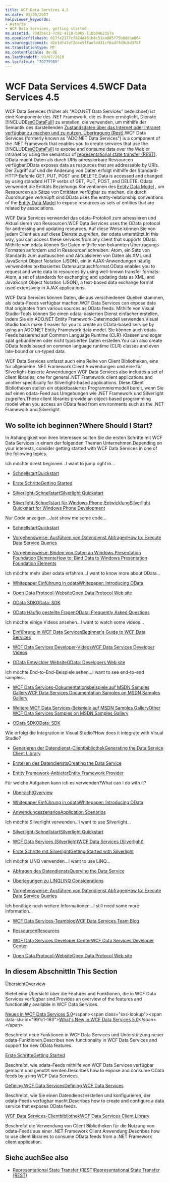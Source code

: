 ```yaml
---
title: WCF Data Services 4.5
ms.date: 03/30/2017
helpviewer_keywords:
- Astoria
- WCF Data Services, getting started
ms.assetid: 73d2bec3-7c92-4110-b905-11bb0462357a
ms.openlocfilehash: 017fe2177cf824d461b4c51ea805f75b6ddbe064
ms.sourcegitcommit: d2e1dfa7ef2d4e9ffae3d431cf6a4ffd9c8d378f
ms.translationtype: MT
ms.contentlocale: de-DE
ms.lasthandoff: 09/07/2019
ms.locfileid: "70779985"
---
```

# <a name="wcf-data-services-45"></a><span data-ttu-id="991c1-102">WCF Data Services 4.5</span><span class="sxs-lookup"><span data-stu-id="991c1-102">WCF Data Services 4.5</span></span>

<span data-ttu-id="991c1-103">WCF Data Services (früher als "ADO.NET Data Services" bezeichnet) ist eine Komponente des .NET Framework, die es Ihnen ermöglicht, Dienste [!INCLUDE[ssODataFull](../../../../includes/ssodatafull-md.md)] zu erstellen, die verwenden, um mithilfe der Semantik des darstellenden [Zustandsdaten über das Internet oder Intranet verfügbar zu machen und zu nutzen. Übertragung (Rest)](https://go.microsoft.com/fwlink/?LinkId=113919).</span><span class="sxs-lookup"><span data-stu-id="991c1-103">WCF Data Services (formerly known as "ADO.NET Data Services") is a component of the .NET Framework that enables you to create services that use the [!INCLUDE[ssODataFull](../../../../includes/ssodatafull-md.md)] to expose and consume data over the Web or intranet by using the semantics of [representational state transfer (REST)](https://go.microsoft.com/fwlink/?LinkId=113919).</span></span> <span data-ttu-id="991c1-104">OData macht Daten als durch URIs adressierbare Ressourcen verfügbar.</span><span class="sxs-lookup"><span data-stu-id="991c1-104">OData exposes data as resources that are addressable by URIs.</span></span> <span data-ttu-id="991c1-105">Der Zugriff auf und die Änderung von Daten erfolgt mithilfe der Standard-HTTP-Befehle GET, PUT, POST und DELETE.</span><span class="sxs-lookup"><span data-stu-id="991c1-105">Data is accessed and changed by using standard HTTP verbs of GET, PUT, POST, and DELETE.</span></span> <span data-ttu-id="991c1-106">Odata verwendet die Entitäts Beziehungs Konventionen des [Entity Data Model](../adonet/entity-data-model.md) , um Ressourcen als Sätze von Entitäten verfügbar zu machen, die durch Zuordnungen verknüpft sind.</span><span class="sxs-lookup"><span data-stu-id="991c1-106">OData uses the entity-relationship conventions of the [Entity Data Model](../adonet/entity-data-model.md) to expose resources as sets of entities that are related by associations.</span></span>

<span data-ttu-id="991c1-107">WCF Data Services verwendet das odata-Protokoll zum adressieren und Aktualisieren von Ressourcen.</span><span class="sxs-lookup"><span data-stu-id="991c1-107">WCF Data Services uses the OData protocol for addressing and updating resources.</span></span> <span data-ttu-id="991c1-108">Auf diese Weise können Sie von jedem Client aus auf diese Dienste zugreifen, der odata unterstützt.</span><span class="sxs-lookup"><span data-stu-id="991c1-108">In this way, you can access these services from any client that supports OData.</span></span> <span data-ttu-id="991c1-109">Mithilfe von odata können Sie Daten mithilfe von bekannten Übertragungs Formaten anfordern und in Ressourcen schreiben: Atom, ein Satz von Standards zum austauschen und Aktualisieren von Daten als XML und JavaScript Object Notation (JSON), ein in AJAX-Anwendungen häufig verwendetes textbasiertes Datenaustauschformat.</span><span class="sxs-lookup"><span data-stu-id="991c1-109">OData enables you to request and write data to resources by using well-known transfer formats: Atom, a set of standards for exchanging and updating data as XML, and JavaScript Object Notation (JSON), a text-based data exchange format used extensively in AJAX applications.</span></span>

<span data-ttu-id="991c1-110">WCF Data Services können Daten, die aus verschiedenen Quellen stammen, als odata-Feeds verfügbar machen.</span><span class="sxs-lookup"><span data-stu-id="991c1-110">WCF Data Services can expose data that originates from various sources as OData feeds.</span></span> <span data-ttu-id="991c1-111">Mithilfe von Visual Studio-Tools können Sie einen odata-basierten Dienst einfacher erstellen, indem Sie ein ADO.NET Entity Framework-Datenmodell verwenden.</span><span class="sxs-lookup"><span data-stu-id="991c1-111">Visual Studio tools make it easier for you to create an OData-based service by using an ADO.NET Entity Framework data model.</span></span> <span data-ttu-id="991c1-112">Sie können auch odata-Feeds basierend auf Common Language Runtime (CLR)-Klassen und sogar spät gebundenen oder nicht typisierten Daten erstellen.</span><span class="sxs-lookup"><span data-stu-id="991c1-112">You can also create OData feeds based on common language runtime (CLR) classes and even late-bound or un-typed data.</span></span>

<span data-ttu-id="991c1-113">WCF Data Services umfasst auch eine Reihe von Client Bibliotheken, eine für allgemeine .NET Framework Client Anwendungen und eine für Silverlight-basierte Anwendungen.</span><span class="sxs-lookup"><span data-stu-id="991c1-113">WCF Data Services also includes a set of client libraries, one for general .NET Framework client applications and another specifically for Silverlight-based applications.</span></span> <span data-ttu-id="991c1-114">Diese Client Bibliotheken stellen ein objektbasiertes Programmiermodell bereit, wenn Sie auf einen odata-Feed aus Umgebungen wie .NET Framework und Silverlight zugreifen.</span><span class="sxs-lookup"><span data-stu-id="991c1-114">These client libraries provide an object-based programming model when you access an OData feed from environments such as the .NET Framework and Silverlight.</span></span>

## <a name="where-should-i-start"></a><span data-ttu-id="991c1-115">Wo sollte ich beginnen?</span><span class="sxs-lookup"><span data-stu-id="991c1-115">Where Should I Start?</span></span>

<span data-ttu-id="991c1-116">In Abhängigkeit von ihren Interessen sollten Sie die ersten Schritte mit WCF Data Services in einem der folgenden Themen Unternehmen.</span><span class="sxs-lookup"><span data-stu-id="991c1-116">Depending on your interests, consider getting started with WCF Data Services in one of the following topics.</span></span>

<span data-ttu-id="991c1-117">Ich möchte direkt beginnen…</span><span class="sxs-lookup"><span data-stu-id="991c1-117">I want to jump right in...</span></span>

- [<span data-ttu-id="991c1-118">Schnellstart</span><span class="sxs-lookup"><span data-stu-id="991c1-118">Quickstart</span></span>](quickstart-wcf-data-services.md)

- [<span data-ttu-id="991c1-119">Erste Schritte</span><span class="sxs-lookup"><span data-stu-id="991c1-119">Getting Started</span></span>](getting-started-with-wcf-data-services.md)

- [<span data-ttu-id="991c1-120">Silverlight-Schnellstart</span><span class="sxs-lookup"><span data-stu-id="991c1-120">Silverlight Quickstart</span></span>](https://go.microsoft.com/fwlink/?LinkID=192782)

- [<span data-ttu-id="991c1-121">Silverlight-Schnellstart für Windows Phone-Entwicklung</span><span class="sxs-lookup"><span data-stu-id="991c1-121">Silverlight Quickstart for Windows Phone Development</span></span>](https://go.microsoft.com/fwlink/?LinkID=214535)

<span data-ttu-id="991c1-122">Nur Code anzeigen...</span><span class="sxs-lookup"><span data-stu-id="991c1-122">Just show me some code...</span></span>

- [<span data-ttu-id="991c1-123">Schnellstart</span><span class="sxs-lookup"><span data-stu-id="991c1-123">Quickstart</span></span>](quickstart-wcf-data-services.md)

- [<span data-ttu-id="991c1-124">Vorgehensweise: Ausführen von Datendienst Abfragen</span><span class="sxs-lookup"><span data-stu-id="991c1-124">How to: Execute Data Service Queries</span></span>](how-to-execute-data-service-queries-wcf-data-services.md)

- [<span data-ttu-id="991c1-125">Vorgehensweise: Binden von Daten an Windows Presentation Foundation Elemente</span><span class="sxs-lookup"><span data-stu-id="991c1-125">How to: Bind Data to Windows Presentation Foundation Elements</span></span>](bind-data-to-wpf-elements-wcf-data-services.md)

<span data-ttu-id="991c1-126">Ich möchte mehr über odata erfahren...</span><span class="sxs-lookup"><span data-stu-id="991c1-126">I want to know more about OData...</span></span>

- [<span data-ttu-id="991c1-127">Whitepaper Einführung in odata</span><span class="sxs-lookup"><span data-stu-id="991c1-127">Whitepaper: Introducing OData</span></span>](https://go.microsoft.com/fwlink/?LinkId=220867)

- [<span data-ttu-id="991c1-128">Open Data Protocol-Website</span><span class="sxs-lookup"><span data-stu-id="991c1-128">Open Data Protocol Web site</span></span>](https://go.microsoft.com/fwlink/?LinkID=184554)

- [<span data-ttu-id="991c1-129">OData SDK</span><span class="sxs-lookup"><span data-stu-id="991c1-129">OData: SDK</span></span>](https://go.microsoft.com/fwlink/?LinkID=185248)

- [<span data-ttu-id="991c1-130">OData Häufig gestellte Fragen</span><span class="sxs-lookup"><span data-stu-id="991c1-130">OData: Frequently Asked Questions</span></span>](https://go.microsoft.com/fwlink/?LinkId=185867)

<span data-ttu-id="991c1-131">Ich möchte einige Videos ansehen...</span><span class="sxs-lookup"><span data-stu-id="991c1-131">I want to watch some videos...</span></span>

- [<span data-ttu-id="991c1-132">Einführung in WCF Data Services</span><span class="sxs-lookup"><span data-stu-id="991c1-132">Beginner's Guide to WCF Data Services</span></span>](https://go.microsoft.com/fwlink/?LinkId=220864)

- [<span data-ttu-id="991c1-133">WCF Data Services Developer-Videos</span><span class="sxs-lookup"><span data-stu-id="991c1-133">WCF Data Services Developer Videos</span></span>](https://go.microsoft.com/fwlink/?LinkId=220861)

- [<span data-ttu-id="991c1-134">OData Entwickler Website</span><span class="sxs-lookup"><span data-stu-id="991c1-134">OData: Developers Web site</span></span>](https://go.microsoft.com/fwlink/?LinkId=185866)

<span data-ttu-id="991c1-135">Ich möchte End-to-End-Beispiele sehen...</span><span class="sxs-lookup"><span data-stu-id="991c1-135">I want to see end-to-end samples...</span></span>

- [<span data-ttu-id="991c1-136">WCF Data Services-Dokumentationsbeispiele auf MSDN Samples Gallery</span><span class="sxs-lookup"><span data-stu-id="991c1-136">WCF Data Services Documentation Samples on MSDN Samples Gallery</span></span>](https://go.microsoft.com/fwlink/?LinkID=220865)

- [<span data-ttu-id="991c1-137">Weitere WCF Data Services-Beispiele auf MSDN Samples Gallery</span><span class="sxs-lookup"><span data-stu-id="991c1-137">Other WCF Data Services Samples on MSDN Samples Gallery</span></span>](https://go.microsoft.com/fwlink/?LinkId=220866)

- [<span data-ttu-id="991c1-138">OData SDK</span><span class="sxs-lookup"><span data-stu-id="991c1-138">OData: SDK</span></span>](https://go.microsoft.com/fwlink/?LinkID=185248)

<span data-ttu-id="991c1-139">Wie erfolgt die Integration in Visual Studio?</span><span class="sxs-lookup"><span data-stu-id="991c1-139">How does it integrate with Visual Studio?</span></span>

- [<span data-ttu-id="991c1-140">Generieren der Datendienst-Clientbibliothek</span><span class="sxs-lookup"><span data-stu-id="991c1-140">Generating the Data Service Client Library</span></span>](generating-the-data-service-client-library-wcf-data-services.md)

- [<span data-ttu-id="991c1-141">Erstellen des Datendiensts</span><span class="sxs-lookup"><span data-stu-id="991c1-141">Creating the Data Service</span></span>](creating-the-data-service.md)

- [<span data-ttu-id="991c1-142">Entity Framework-Anbieter</span><span class="sxs-lookup"><span data-stu-id="991c1-142">Entity Framework Provider</span></span>](entity-framework-provider-wcf-data-services.md)

<span data-ttu-id="991c1-143">Für welche Aufgaben kann ich es verwenden?</span><span class="sxs-lookup"><span data-stu-id="991c1-143">What can I do with it?</span></span>

- [<span data-ttu-id="991c1-144">Übersicht</span><span class="sxs-lookup"><span data-stu-id="991c1-144">Overview</span></span>](wcf-data-services-overview.md)

- [<span data-ttu-id="991c1-145">Whitepaper Einführung in odata</span><span class="sxs-lookup"><span data-stu-id="991c1-145">Whitepaper: Introducing OData</span></span>](https://go.microsoft.com/fwlink/?LinkId=220867)

- [<span data-ttu-id="991c1-146">Anwendungsszenarios</span><span class="sxs-lookup"><span data-stu-id="991c1-146">Application Scenarios</span></span>](application-scenarios-wcf-data-services.md)

<span data-ttu-id="991c1-147">Ich möchte Silverlight verwenden...</span><span class="sxs-lookup"><span data-stu-id="991c1-147">I want to use Silverlight...</span></span>

- [<span data-ttu-id="991c1-148">Silverlight-Schnellstart</span><span class="sxs-lookup"><span data-stu-id="991c1-148">Silverlight Quickstart</span></span>](https://go.microsoft.com/fwlink/?LinkID=192782)

- [<span data-ttu-id="991c1-149">WCF Data Services (Silverlight)</span><span class="sxs-lookup"><span data-stu-id="991c1-149">WCF Data Services (Silverlight)</span></span>](https://go.microsoft.com/fwlink/?LinkID=143149)

- [<span data-ttu-id="991c1-150">Erste Schritte mit Silverlight</span><span class="sxs-lookup"><span data-stu-id="991c1-150">Getting Started with Silverlight</span></span>](https://go.microsoft.com/fwlink/?LinkId=148366)

<span data-ttu-id="991c1-151">Ich möchte LINQ verwenden...</span><span class="sxs-lookup"><span data-stu-id="991c1-151">I want to use LINQ...</span></span>

- [<span data-ttu-id="991c1-152">Abfragen des Datendiensts</span><span class="sxs-lookup"><span data-stu-id="991c1-152">Querying the Data Service</span></span>](querying-the-data-service-wcf-data-services.md)

- [<span data-ttu-id="991c1-153">Überlegungen zu LINQ</span><span class="sxs-lookup"><span data-stu-id="991c1-153">LINQ Considerations</span></span>](linq-considerations-wcf-data-services.md)

- [<span data-ttu-id="991c1-154">Vorgehensweise: Ausführen von Datendienst Abfragen</span><span class="sxs-lookup"><span data-stu-id="991c1-154">How to: Execute Data Service Queries</span></span>](how-to-execute-data-service-queries-wcf-data-services.md)

<span data-ttu-id="991c1-155">Ich benötige noch weitere Informationen...</span><span class="sxs-lookup"><span data-stu-id="991c1-155">I still need some more information...</span></span>

- [<span data-ttu-id="991c1-156">WCF Data Services-Teamblog</span><span class="sxs-lookup"><span data-stu-id="991c1-156">WCF Data Services Team Blog</span></span>](https://go.microsoft.com/fwlink/?LinkID=150511)

- [<span data-ttu-id="991c1-157">Ressourcen</span><span class="sxs-lookup"><span data-stu-id="991c1-157">Resources</span></span>](wcf-data-services-resources.md)

- [<span data-ttu-id="991c1-158">WCF Data Services Developer Center</span><span class="sxs-lookup"><span data-stu-id="991c1-158">WCF Data Services Developer Center</span></span>](https://go.microsoft.com/fwlink/?LinkId=220868)

- [<span data-ttu-id="991c1-159">Open Data Protocol-Website</span><span class="sxs-lookup"><span data-stu-id="991c1-159">Open Data Protocol Web site</span></span>](https://go.microsoft.com/fwlink/?LinkID=184554)

## <a name="in-this-section"></a><span data-ttu-id="991c1-160">In diesem Abschnitt</span><span class="sxs-lookup"><span data-stu-id="991c1-160">In This Section</span></span>

[<span data-ttu-id="991c1-161">Übersicht</span><span class="sxs-lookup"><span data-stu-id="991c1-161">Overview</span></span>](wcf-data-services-overview.md)

<span data-ttu-id="991c1-162">Bietet eine Übersicht über die Features und Funktionen, die in WCF Data Services verfügbar sind.</span><span class="sxs-lookup"><span data-stu-id="991c1-162">Provides an overview of the features and functionality available in WCF Data Services.</span></span>

<span data-ttu-id="991c1-163">[Neues in WCF Data Services 5,0](https://docs.microsoft.com/previous-versions/dotnet/wcf-data-services/ee373845(v=vs.103))</span><span class="sxs-lookup"><span data-stu-id="991c1-163">[What's New in WCF Data Services 5.0](https://docs.microsoft.com/previous-versions/dotnet/wcf-data-services/ee373845(v=vs.103))</span></span>

<span data-ttu-id="991c1-164">Beschreibt neue Funktionen in WCF Data Services und Unterstützung neuer odata-Funktionen.</span><span class="sxs-lookup"><span data-stu-id="991c1-164">Describes new functionality in WCF Data Services and support for new OData features.</span></span>

[<span data-ttu-id="991c1-165">Erste Schritte</span><span class="sxs-lookup"><span data-stu-id="991c1-165">Getting Started</span></span>](getting-started-with-wcf-data-services.md)

<span data-ttu-id="991c1-166">Beschreibt, wie odata-Feeds mithilfe von WCF Data Services verfügbar gemacht und genutzt werden.</span><span class="sxs-lookup"><span data-stu-id="991c1-166">Describes how to expose and consume OData feeds by using WCF Data Services.</span></span>

[<span data-ttu-id="991c1-167">Defining WCF Data Services</span><span class="sxs-lookup"><span data-stu-id="991c1-167">Defining WCF Data Services</span></span>](defining-wcf-data-services.md)

<span data-ttu-id="991c1-168">Beschreibt, wie Sie einen Datendienst erstellen und konfigurieren, der odata-Feeds verfügbar macht.</span><span class="sxs-lookup"><span data-stu-id="991c1-168">Describes how to create and configure a data service that exposes OData feeds.</span></span>

[<span data-ttu-id="991c1-169">WCF Data Services-Clientbibliothek</span><span class="sxs-lookup"><span data-stu-id="991c1-169">WCF Data Services Client Library</span></span>](wcf-data-services-client-library.md)

<span data-ttu-id="991c1-170">Beschreibt die Verwendung von Client Bibliotheken für die Nutzung von odata-Feeds aus einer .NET Framework Client Anwendung.</span><span class="sxs-lookup"><span data-stu-id="991c1-170">Describes how to use client libraries to consume OData feeds from a .NET Framework client application.</span></span>

## <a name="see-also"></a><span data-ttu-id="991c1-171">Siehe auch</span><span class="sxs-lookup"><span data-stu-id="991c1-171">See also</span></span>

- [<span data-ttu-id="991c1-172">Representational State Transfer (REST)</span><span class="sxs-lookup"><span data-stu-id="991c1-172">Representational State Transfer (REST)</span></span>](https://go.microsoft.com/fwlink/?LinkId=113919)
